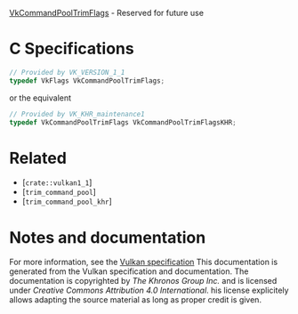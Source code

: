 [VkCommandPoolTrimFlags](https://www.khronos.org/registry/vulkan/specs/1.3-extensions/man/html/VkCommandPoolTrimFlags.html) - Reserved for future use

# C Specifications
```c
// Provided by VK_VERSION_1_1
typedef VkFlags VkCommandPoolTrimFlags;
```
or the equivalent
```c
// Provided by VK_KHR_maintenance1
typedef VkCommandPoolTrimFlags VkCommandPoolTrimFlagsKHR;
```

# Related
- [`crate::vulkan1_1`]
- [`trim_command_pool`]
- [`trim_command_pool_khr`]

# Notes and documentation
For more information, see the [Vulkan specification](https://www.khronos.org/registry/vulkan/specs/1.3-extensions/html/vkspec.html)
This documentation is generated from the Vulkan specification and documentation.
The documentation is copyrighted by *The Khronos Group Inc.* and is licensed under *Creative Commons Attribution 4.0 International*.
his license explicitely allows adapting the source material as long as proper credit is given.
        